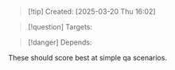 
>[!tip] Created: [2025-03-20 Thu 16:02]

>[!question] Targets: 

>[!danger] Depends: 

These should score best at simple qa scenarios.